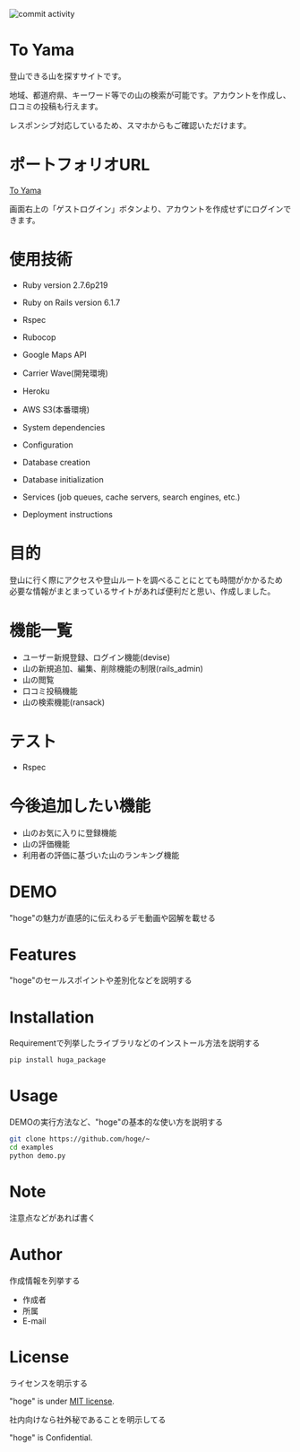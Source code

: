 ![commit activity](https://img.shields.io/github/commit-activity/w/Natsuki-abc/to_yama?color=red&style=for-the-badge)

# To Yama

登山できる山を探すサイトです。

地域、都道府県、キーワード等での山の検索が可能です。アカウントを作成し、口コミの投稿も行えます。

レスポンシブ対応しているため、スマホからもご確認いただけます。

# ポートフォリオURL

[To Yama](https://morning-falls-86384.herokuapp.com/)

画面右上の「ゲストログイン」ボタンより、アカウントを作成せずにログインできます。

# 使用技術

* Ruby version 2.7.6p219
* Ruby on Rails version 6.1.7
* Rspec
* Rubocop
* Google Maps API
* Carrier Wave(開発環境)
* Heroku
* AWS S3(本番環境)

* System dependencies
* Configuration
* Database creation
* Database initialization
* Services (job queues, cache servers, search engines, etc.)
* Deployment instructions

# 目的

登山に行く際にアクセスや登山ルートを調べることにとても時間がかかるため</br>
必要な情報がまとまっているサイトがあれば便利だと思い、作成しました。

# 機能一覧

* ユーザー新規登録、ログイン機能(devise)
* 山の新規追加、編集、削除機能の制限(rails_admin)
* 山の閲覧
* 口コミ投稿機能
* 山の検索機能(ransack)

# テスト

* Rspec

# 今後追加したい機能

* 山のお気に入りに登録機能
* 山の評価機能
* 利用者の評価に基づいた山のランキング機能

# DEMO

"hoge"の魅力が直感的に伝えわるデモ動画や図解を載せる

# Features

"hoge"のセールスポイントや差別化などを説明する

# Installation

Requirementで列挙したライブラリなどのインストール方法を説明する

```bash
pip install huga_package
```

# Usage

DEMOの実行方法など、"hoge"の基本的な使い方を説明する

```bash
git clone https://github.com/hoge/~
cd examples
python demo.py
```

# Note

注意点などがあれば書く

# Author

作成情報を列挙する

* 作成者
* 所属
* E-mail

# License
ライセンスを明示する

"hoge" is under [MIT license](https://en.wikipedia.org/wiki/MIT_License).

社内向けなら社外秘であることを明示してる

"hoge" is Confidential.
